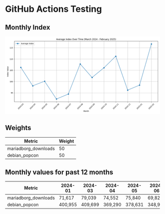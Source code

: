 # GitHub Actions Testing

## Monthly Index
![Monthly Index](monthly_index.png)

## Weights

| Metric | Weight |
|--------|--------|
| mariadborg_downloads | 50 |
| debian_popcon | 50 |

## Monthly values for past 12 months

| Metric | 2024-01 | 2024-03 | 2024-04 | 2024-05 | 2024-06 | 2024-07 | 2024-08 | 2024-09 | 2024-10 | 2024-11 | 2024-12 | 2025-01 | 2025-02 |
|--------|---------|---------|---------|---------|---------|---------|---------|---------|---------|---------|---------|---------|---------|
| mariadborg_downloads | 71,617 | 79,039 | 74,552 | 75,840 | 69,828 | 72,452 | 91,304 | 85,491 | 90,238 | 101,014 | 78,550 | 82,015 | 116,526 |
| debian_popcon | 400,955 | 409,699 | 369,290 | 378,631 | 348,928 | 351,505 | 353,434 | 337,494 | 345,524 | 326,865 | 331,569 | 329,985 | 283,411 |
